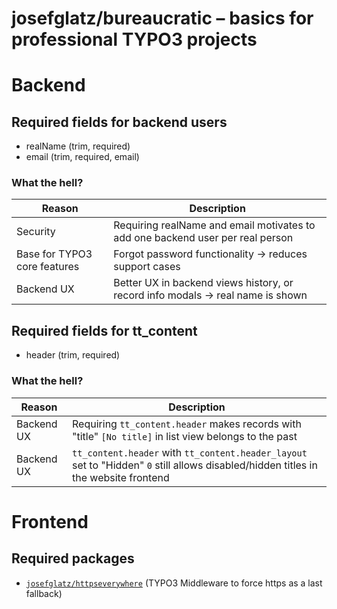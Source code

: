 # josefglatz/bureaucratic – basics for professional TYPO3 projects

# Backend

## Required fields for backend users

* realName (trim, required)
* email (trim, required, email)

### What the hell?

| Reason                       | Description                                                                    |
|------------------------------|--------------------------------------------------------------------------------|
| Security                     | Requiring realName and email motivates to add one backend user per real person |
| Base for TYPO3 core features | Forgot password functionality → reduces support cases                          |
| Backend UX                   | Better UX in backend views history, or record info modals → real name is shown |

## Required fields for tt_content

* header (trim, required)

### What the hell?

| Reason     | Description                                                                                                                         |
|------------|-------------------------------------------------------------------------------------------------------------------------------------|
| Backend UX | Requiring `tt_content.header` makes records with "title" `[No title]` in list view belongs to the past                              |
| Backend UX | `tt_content.header` with `tt_content.header_layout` set to "Hidden" `0` still allows disabled/hidden titles in the website frontend |

# Frontend

## Required packages

* [`josefglatz/httpseverywhere`](https://github.com/josefglatz/httpseverywhere) (TYPO3 Middleware to force https as a
  last fallback)